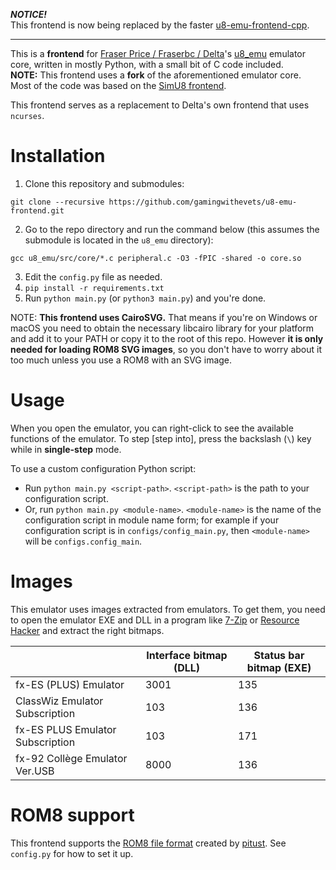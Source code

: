 ***NOTICE!***  
This frontend is now being replaced by the faster [u8-emu-frontend-cpp](https://github.com/gamingwithevets/u8-emu-frontend-cpp).

---

This is a **frontend** for [Fraser Price / Fraserbc / Delta](https://github.com/Fraserbc)'s [u8_emu](https://github.com/Fraserbc/u8_emu) emulator core, written in mostly Python, with a small bit of C code included.  
**NOTE:** This frontend uses a **fork** of the aforementioned emulator core.  
Most of the code was based on the [SimU8 frontend](https://github.com/gamingwithevets/simu8-frontend).

This frontend serves as a replacement to Delta's own frontend that uses `ncurses`.

# Installation
1. Clone this repository and submodules:
```shell
git clone --recursive https://github.com/gamingwithevets/u8-emu-frontend.git
```
2. Go to the repo directory and run the command below (this assumes the submodule is located in the `u8_emu` directory):
```shell
gcc u8_emu/src/core/*.c peripheral.c -O3 -fPIC -shared -o core.so
```
3. Edit the `config.py` file as needed.
4. `pip install -r requirements.txt`
5. Run `python main.py` (or `python3 main.py`) and you're done.

NOTE: **This frontend uses CairoSVG.** That means if you're on Windows or macOS 
 you need to obtain the necessary libcairo library for your platform and add it to your PATH or copy it to the root of this repo. However **it is only needed for loading ROM8 SVG images**, so you don't have to worry about it too much unless you use a ROM8 with an SVG image.

# Usage
When you open the emulator, you can right-click to see the available functions of the emulator. To step [step into], press the backslash (`\`) key while in **single-step** mode.

To use a custom configuration Python script:
- Run `python main.py <script-path>`. `<script-path>` is the path to your configuration script.
- Or, run `python main.py <module-name>`. `<module-name>` is the name of the configuration script in module name form; for example if your configuration script is in `configs/config_main.py`, then `<module-name>` will be `configs.config_main`.

# Images
This emulator uses images extracted from emulators. To get them, you need to open the emulator EXE and DLL in a program like [7-Zip](https://7-zip.org) or [Resource Hacker](http://angusj.com/resourcehacker)
and extract the right bitmaps.

| | Interface bitmap (DLL) | Status bar bitmap (EXE) |
|--|--|--|
| fx-ES (PLUS) Emulator            | 3001 | 135
| ClassWiz Emulator Subscription   | 103  | 136
| fx-ES PLUS Emulator Subscription | 103  | 171
| fx-92 Collège Emulator Ver.USB   | 8000 | 136

# ROM8 support
This frontend supports the [ROM8 file format](https://hackmd.io/@pitust/HkgeNr6Mp) created by [pitust](https://github.com/pitust). See `config.py` for how to set it up.
